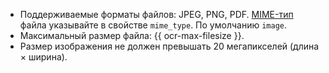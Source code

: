 * Поддерживаемые форматы файлов: JPEG, PNG, PDF. [MIME-тип](https://en.wikipedia.org/wiki/Media_type) файла указывайте в свойстве `mime_type`. По умолчанию `image`.
* Максимальный размер файла: {{ ocr-max-filesize }}.
* Размер изображения не должен превышать 20 мегапикселей (длина × ширина).